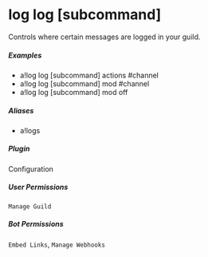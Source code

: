 # log log [subcommand]

Controls where certain messages are logged in your guild.
			

##### Examples

* a!log log [subcommand] actions #channel
* a!log log [subcommand] mod #channel
* a!log log [subcommand] mod off


##### Aliases

* a!logs


##### Plugin
Configuration


##### User Permissions
`Manage Guild`


##### Bot Permissions
`Embed Links`, `Manage Webhooks`